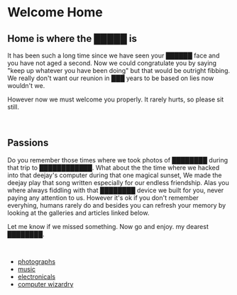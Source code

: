 Welcome Home
============
## Home is where the █████ is

It has been such a long time since we have seen your ██████ face and you have not aged a second. Now we could congratulate you by saying "keep up whatever you have been doing" but that would be outright fibbing. We really don't want our reunion in ███ years to be based on lies now wouldn't we.

However now we must welcome you properly. It rarely hurts, so please sit still.

<br/>

## Passions

Do you remember those times where we took photos of ████████ during that trip to ████████████. What about the the time where we hacked into that deejay's computer during that one magical sunset, We made the deejay play that song written especially for our endless friendship. Alas you where always fiddling with that ████████ device we built for you, never paying any attention to us. However it's ok if you don't remember everyhing, humans rarely do and besides you can refresh your memory by looking at the galleries and articles linked below.

Let me know if we missed something. Now go and enjoy. my dearest ████████.

<br/>

- [photographs](/projects/photography)
- [music](/projects/music)
- [electronicals](/projects/electronics)
- [computer wizardry](/projects/code)

